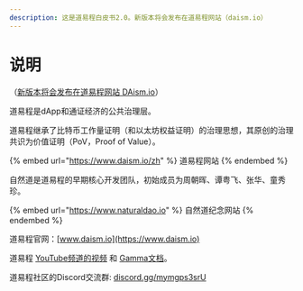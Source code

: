 ```yaml
---
description: 这是道易程白皮书2.0。新版本将会发布在道易程网站（daism.io）
---
```


# 说明

（[新版本将会发布在道易程网站 DAism.io](https://learn.daism.io/zh/docs/whitepaper.html)）

道易程是dApp和通证经济的公共治理层。

道易程继承了比特币工作量证明（和以太坊权益证明）的治理思想，其原创的治理共识为价值证明（PoV，Proof of Value）。

{% embed url="https://www.daism.io/zh" %}
道易程网站
{% endembed %}

自然道是道易程的早期核心开发团队，初始成员为周朝晖、谭粤飞、张华、童秀珍。

{% embed url="https://www.naturaldao.io" %}
自然道纪念网站
{% endembed %}

道易程官网：[www.daism.io](https://www.daism.io)

道易程 [YouTube频道的视频](https://www.youtube.com/@daismcore8822) 和 [Gamma文档](https://gamma.app/public/1-ht43d86c5lhu0rn)。

道易程社区的Discord交流群: [discord.gg/mymgps3srU](https://discord.gg/mymgps3srU)
